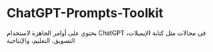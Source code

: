 # ChatGPT-Prompts-Toolkit
يحتوي على  أوامر  الجاهزة لاستخدام ChatGPT في مجالات مثل كتابة الإيميلات، التسويق، التعليم، والإنتاجية
